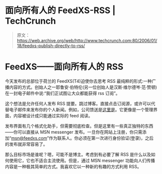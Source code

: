 # 面向所有人的 FeedXS-RSS | TechCrunch

> 原文：<https://web.archive.org/web/http://www.techcrunch.com:80/2006/01/18/feedxs-publish-directly-to-rss/>

# FeedXS——面向所有人的 RSS

今天发布的总部位于荷兰的 FeedXS(T4)迫使你去思考 RSS 最纯粹的形式:一种广播内容的方式。创始人之一耶鲁安·伯特伦(另一位创始人是汉斯·维尔德岑·范·赞顿)在一封电子邮件中说:“我们正试图让大众都能获得 rss 订阅”。

这个想法是允许任何人发布 RSS 提要。跳过博客。直接点击订阅源，或许可以代替电子邮件来发布你的个人新闻。例如，公司馈送是[这里是](https://web.archive.org/web/20230225064018/http://jeroen.feedxs.com/The%20FeedXS%20feed)。它更像是一个管理界面，内容被设计成只能通过实际的 feed 阅读。

发布界面有几个格式化助手，但需要彻底检查。但是这里有一些真正独特的东西——你可以直接从 MSN messenger 发布。一旦你在网站上注册，你只需添加“msn@feedxs.com”作为联系人。你必须在第一次进行身份验证(登录)，之后的发布就非常容易了。

那么目标市场是谁呢？嗯，可能不是博主。考虑到有必要了解 RSS 是什么以及如何使用它，它也不适合主流使用。但是，通过 MSN messenger 功能向人们传播内容是一种极其简单的方式。我喜欢它以一种新的有趣的方式利用 RSS。